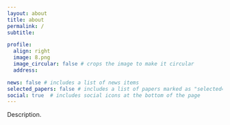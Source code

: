 ```yaml
---
layout: about
title: about
permalink: /
subtitle:

profile:
  align: right
  image: 8.png
  image_circular: false # crops the image to make it circular
  address:

news: false # includes a list of news items
selected_papers: false # includes a list of papers marked as "selected={true}"
social: true  # includes social icons at the bottom of the page
---
```


Description.


[GoDaddy Domain Appraisals]: https://www.godaddy.com/engineering/2019/07/26/domain-name-valuation/
[acquisition]: http://allthingsd.com/20130819/godaddy-acquires-merchant-finder-startup-locu-for-70-million/
[CSAIL]: http://www.csail.mit.edu/
[DMTCP]: http://dmtcp.sourceforge.net/
[Gene Cooperman]: http://www.ccs.neu.edu/home/gene/
[Locu]: http://locu.com/
[MIT]: http://www.mit.edu/
[OpenTuner]: http://opentuner.org/
[PetaBricks]: http://projects.csail.mit.edu/petabricks/
[Commit]: http://groups.csail.mit.edu/commit/
[Saman Amarasinghe]: http://people.csail.mit.edu/saman/
[PyTorch]: https://github.com/pytorch/pytorch/
[TorchDynamo]: https://pytorch.org/docs/master/dynamo/
[TorchInductor]:https://dev-discuss.pytorch.org/t/torchinductor-a-pytorch-native-compiler-with-define-by-run-ir-and-symbolic-shapes/747
[Triton]: https://github.com/openai/triton
[PyTorch 2.0]: https://pytorch.org/get-started/pytorch-2.0/

